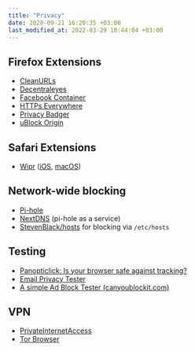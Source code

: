 ```yaml
---
title: "Privacy"
date: 2020-09-21 16:20:35 +03:00
last_modified_at: 2022-03-29 10:44:04 +03:00
---
```


## Firefox Extensions

- [CleanURLs](https://addons.mozilla.org/en-US/firefox/addon/clearurls/)
- [Decentraleyes](https://addons.mozilla.org/en-US/firefox/addon/decentraleyes/)
- [Facebook Container](https://addons.mozilla.org/en-US/firefox/addon/facebook-container/)
- [HTTPs Everywhere](https://www.eff.org/https-everywhere)
- [Privacy Badger](https://privacybadger.org/)
- [uBlock Origin](https://addons.mozilla.org/en-US/firefox/addon/ublock-origin/)

## Safari Extensions

- [Wipr](https://giorgiocalderolla.com/wipr.html)
  ([iOS](https://apps.apple.com/us/app/wipr/id1030595027?mt=8), [macOS](https://apps.apple.com/app/wipr/id1320666476))

## Network-wide blocking

- [Pi-hole](https://pi-hole.net/)
- [NextDNS](https://nextdns.io/) (pi-hole as a service)
- [StevenBlack/hosts](https://github.com/StevenBlack/hosts) for blocking via `/etc/hosts`

## Testing

- [Panopticlick:  Is your browser safe against tracking?](https://panopticlick.eff.org/)
- [Email Privacy Tester](https://www.emailprivacytester.com/)
- [A simple Ad Block Tester (canyoublockit.com)](https://canyoublockit.com/)

## VPN

- [PrivateInternetAccess](https://www.privateinternetaccess.com/)
- [Tor Browser](https://www.torproject.org/download)
